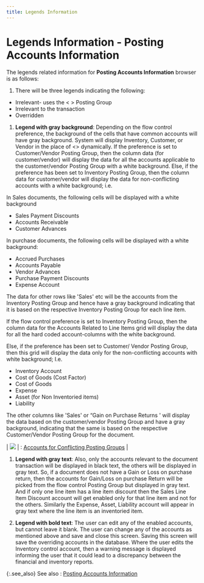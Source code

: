 ```yaml
---
title: Legends Information
---
```


# Legends Information - Posting Accounts Information


The legends related information for **Posting 
 Accounts Information** browser is as follows:

1. There will  be three legends indicating the following:
- Irrelevant-  uses the < > Posting Group
- Irrelevant  to the transaction
- Overridden


1. **Legend 
 with gray background**: Depending on the flow control preference,  the background of the cells that have common accounts will have gray background.  System will display Inventory, Customer, or Vendor in the place of <>  dynamically. If the preference is set to Customer/Vendor Posting Group,  then the column data (for customer/vendor) will display the data for all  the accounts applicable to the customer/vendor Posting Group with a white  background. Else, if the preference has been set to Inventory Posting  Group, then the column data for customer/vendor will display the data  for non-conflicting accounts with a white background; i.e.



In Sales documents, the following cells will  be displayed with a white background

- Sales Payment  Discounts
- Accounts Receivable
- Customer Advances



In purchase documents, the following cells  will be displayed with a white background:

- Accrued Purchases
- Accounts Payable
- Vendor Advances
- Purchase Payment  Discounts
- Expense Account



The data for other rows like 'Sales' etc  will be the accounts from the Inventory Posting Group and hence have a  gray background indicating that it is based on the respective Inventory  Posting Group for each line item.


If the flow control preference is set to  Inventory Posting Group, then the column data for the Accounts Related  to Line Items grid will display the data for all the hard coded account-columns  with the white background.


Else, if the preference has been set to Customer/  Vendor Posting Group, then this grid will display the data only for the  non-conflicting accounts with white background; I.e.

- Inventory Account
- Cost of Goods  (Cost Factor)
- Cost of Goods
- Expense
- Asset (for  Non Inventoried items)
- Liability



The other columns like 'Sales' or “Gain on  Purchase Returns ' will display the data based on the customer/vendor  Posting Group and have a gray background, indicating that the same is  based on the respective Customer/Vendor Posting Group for the document.


| ![]({{site.sp_baseurl}}/img/lens.gif) | : [Accounts  for Conflicting Posting Groups]({{site.bp_chm}}/misc/miscellaneous_others_others_2_steps.html) |


1. **Legend with gray 
 text**: Also, only the accounts relevant to the document transaction  will be displayed in black text, the others will be displayed in gray  text. So, if a document does not have a Gain or Loss on purchase return,  then the accounts for Gain/Loss on purchase Return will be picked from  the flow control Posting Group but displayed in gray text. And if only  one line item has a line item discount then the Sales Line Item Discount  account will get enabled only for that line item and not for the others.  Similarly the Expense, Asset, Liability account will appear in gray text  where the line item is an inventoried item.


1. **Legend 
 with bold text**: The user can edit any of the enabled accounts,  but cannot leave it blank. The user can change any of the accounts as  mentioned above and save and close this screen. Saving this screen will  save the overriding accounts in the database. Where the user edits the  Inventory control account, then a warning message is displayed informing  the user that it could lead to a discrepancy between the financial and  inventory reports.



{:.see_also}
See also
: [Posting  Accounts Information]({{site.sp_baseurl}}/sales-docs/docs-profile/options/docs/posting_accounts_information_doc_info_common_sales_document_options.html)
